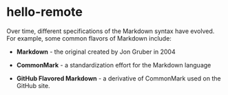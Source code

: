 # hello-remote
Over time, different specifications of the Markdown syntax have evolved. For example, some common flavors of Markdown include:

* **Markdown** - the original created by Jon Gruber in 2004

* **CommonMark** - a standardization effort for the Markdown language

* **GitHub Flavored Markdown** - a derivative of CommonMark used on the GitHub site.
